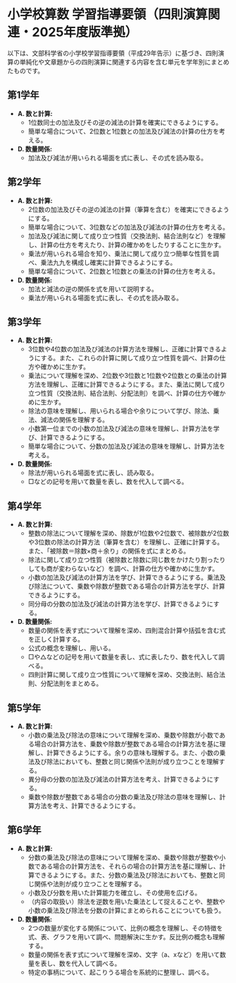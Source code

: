 # 小学校算数 学習指導要領（四則演算関連・2025年度版準拠）

以下は、文部科学省の小学校学習指導要領（平成29年告示）に基づき、四則演算の単純化や文章題からの四則演算に関連する内容を含む単元を学年別にまとめたものです。

## 第1学年
*   **A. 数と計算:**
    *   1位数同士の加法及びその逆の減法の計算を確実にできるようにする。
    *   簡単な場合について、2位数と1位数との加法及び減法の計算の仕方を考える。
*   **D. 数量関係:**
    *   加法及び減法が用いられる場面を式に表し、その式を読み取る。

## 第2学年
*   **A. 数と計算:**
    *   2位数の加法及びその逆の減法の計算（筆算を含む）を確実にできるようにする。
    *   簡単な場合について、3位数などの加法及び減法の計算の仕方を考える。
    *   加法及び減法に関して成り立つ性質（交換法則、結合法則など）を理解し、計算の仕方を考えたり、計算の確かめをしたりすることに生かす。
    *   乗法が用いられる場合を知り、乗法に関して成り立つ簡単な性質を調べ、乗法九九を構成し確実に計算できるようにする。
    *   簡単な場合について、2位数と1位数との乗法の計算の仕方を考える。
*   **D. 数量関係:**
    *   加法と減法の逆の関係を式を用いて説明する。
    *   乗法が用いられる場面を式に表し、その式を読み取る。

## 第3学年
*   **A. 数と計算:**
    *   3位数や4位数の加法及び減法の計算方法を理解し、正確に計算できるようにする。また、これらの計算に関して成り立つ性質を調べ、計算の仕方や確かめに生かす。
    *   乗法について理解を深め、2位数や3位数と1位数や2位数との乗法の計算方法を理解し、正確に計算できるようにする。また、乗法に関して成り立つ性質（交換法則、結合法則、分配法則）を調べ、計算の仕方や確かめに生かす。
    *   除法の意味を理解し、用いられる場合や余りについて学び、除法、乗法、減法の関係を理解する。
    *   小数第一位までの小数の加法及び減法の意味を理解し、計算方法を学び、計算できるようにする。
    *   簡単な場合について、分数の加法及び減法の意味を理解し、計算方法を考える。
*   **D. 数量関係:**
    *   除法が用いられる場面を式に表し、読み取る。
    *   □などの記号を用いて数量を表し、数を代入して調べる。

## 第4学年
*   **A. 数と計算:**
    *   整数の除法について理解を深め、除数が1位数や2位数で、被除数が2位数や3位数の除法の計算方法（筆算を含む）を理解し、正確に計算する。また、「被除数＝除数×商＋余り」の関係を式にまとめる。
    *   除法に関して成り立つ性質（被除数と除数に同じ数をかけたり割ったりしても商が変わらないなど）を調べ、計算の仕方や確かめに生かす。
    *   小数の加法及び減法の計算方法を学び、計算できるようにする。乗法及び除法について、乗数や除数が整数である場合の計算方法を学び、計算できるようにする。
    *   同分母の分数の加法及び減法の計算方法を学び、計算できるようにする。
*   **D. 数量関係:**
    *   数量の関係を表す式について理解を深め、四則混合計算や括弧を含む式を正しく計算する。
    *   公式の概念を理解し、用いる。
    *   □や△などの記号を用いて数量を表し、式に表したり、数を代入して調べる。
    *   四則計算に関して成り立つ性質について理解を深め、交換法則、結合法則、分配法則をまとめる。

## 第5学年
*   **A. 数と計算:**
    *   小数の乗法及び除法の意味について理解を深め、乗数や除数が小数である場合の計算方法を、乗数や除数が整数である場合の計算方法を基に理解し、計算できるようにする。余りの意味も理解する。また、小数の乗法及び除法においても、整数と同じ関係や法則が成り立つことを理解する。
    *   異分母の分数の加法及び減法の計算方法を考え、計算できるようにする。
    *   乗数や除数が整数である場合の分数の乗法及び除法の意味を理解し、計算方法を考え、計算できるようにする。

## 第6学年
*   **A. 数と計算:**
    *   分数の乗法及び除法の意味について理解を深め、乗数や除数が整数や小数である場合の計算方法を、それらの場合の計算方法を基に理解し、計算できるようにする。また、分数の乗法及び除法においても、整数と同じ関係や法則が成り立つことを理解する。
    *   小数及び分数を用いた計算能力を確立し、その使用を広げる。
    *   （内容の取扱い）除法を逆数を用いた乗法として捉えることや、整数や小数の乗法及び除法を分数の計算にまとめられることについても扱う。
*   **D. 数量関係:**
    *   2つの数量が変化する関係について、比例の概念を理解し、その特徴を式、表、グラフを用いて調べ、問題解決に生かす。反比例の概念も理解する。
    *   数量の関係を表す式について理解を深め、文字（a、xなど）を用いて数量を表し、数を代入して調べる。
    *   特定の事柄について、起こりうる場合を系統的に整理し、調べる。
